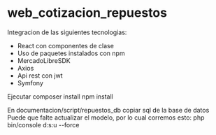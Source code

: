 # web_cotizacion_repuestos
Integracion de las siguientes tecnologias:
* React con componentes de clase
* Uso de paquetes instalados con npm
* MercadoLibreSDK
* Axios
* Api rest con jwt
* Symfony

Ejecutar 
composer install
npm install

En documentacion/script/repuestos_db copiar sql de la base de datos 
Puede que falte actualizar el modelo, por lo cual corremos esto:
php bin/console d:s:u --force
